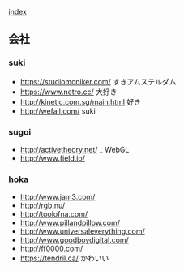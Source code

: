 [index](https://github.com/kitasenjudesign/bookmarks/blob/master/README.md)

## 会社

### suki
* https://studiomoniker.com/ すきアムステルダム
* https://www.netro.cc/ 大好き
* http://kinetic.com.sg/main.html 好き
* http://wefail.com/ suki

### sugoi
* http://activetheory.net/ _ WebGL
* http://www.field.io/

### hoka
* http://www.jam3.com/
* http://rgb.nu/
* http://toolofna.com/ 
* http://www.pillandpillow.com/
* http://www.universaleverything.com/  
* http://www.goodboydigital.com/
* http://ff0000.com/
* https://tendril.ca/ かわいい

